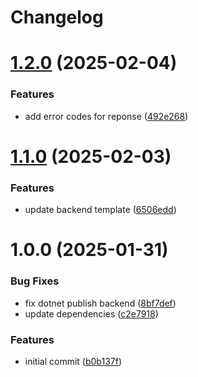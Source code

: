 # Changelog

# [1.2.0](https://github.com/MorveN11/full-stack-template/compare/v1.1.0...v1.2.0) (2025-02-04)


### Features

* add error codes for reponse ([492e268](https://github.com/MorveN11/full-stack-template/commit/492e268cbff32b989ebb095e26e7f457dc25acb7))

# [1.1.0](https://github.com/MorveN11/full-stack-template/compare/v1.0.0...v1.1.0) (2025-02-03)


### Features

* update backend template ([6506edd](https://github.com/MorveN11/full-stack-template/commit/6506edda67b4ce97e8e8e3f6727507e91adcaa2c))

# 1.0.0 (2025-01-31)


### Bug Fixes

* fix dotnet publish backend ([8bf7def](https://github.com/MorveN11/full-stack-template/commit/8bf7def9eb587b3fbd405e103523215ba5817328))
* update dependencies ([c2e7918](https://github.com/MorveN11/full-stack-template/commit/c2e7918deca69f64ae80f45a6aa0a99dd23a7a84))


### Features

* initial commit ([b0b137f](https://github.com/MorveN11/full-stack-template/commit/b0b137fcba5481f67c1d77ce50877cdd52ae5a35))
